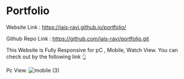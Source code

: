 # Portfolio

Website Link : https://jais-ravi.github.io/portfolio/

Github Repo Link : https://github.com/jais-ravi/portfolio.git


This Website is Fully Responsive for pC , Mobile, Watch View. You can check out by the following  link 👆

Pc View.
![mobile (3)](https://github.com/jais-ravi/portfolio/assets/132082680/13b10d2d-6282-47dd-811b-58a1af710342)


